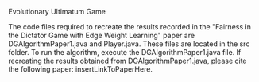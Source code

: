 Evolutionary Ultimatum Game

The code files required to recreate the results recorded in the "Fairness in the Dictator Game with Edge Weight Learning" paper are DGAlgorithmPaper1.java and Player.java. 
These files are located in the src folder. 
To run the algorithm, execute the DGAlgorithmPaper1.java file. 
If recreating the results obtained from DGAlgorithmPaper1.java, please cite the following paper: insertLinkToPaperHere.
